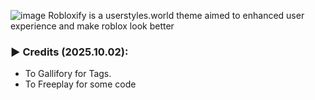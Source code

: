 ![image](https://github.com/user-attachments/assets/411992c1-61e6-444e-b058-5df21ce5a6e0)
Robloxify is a userstyles.world theme aimed to enhanced user experience and make roblox look better 
### ▶ Credits (2025.10.02):
- To Gallifory for Tags.
- To Freeplay for some code
 ‏‏‎ 
